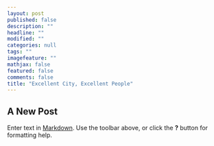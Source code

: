 ```yaml
---
layout: post
published: false
description: ""
headline: ""
modified: ""
categories: null
tags: ""
imagefeature: ""
mathjax: false
featured: false
comments: false
title: "Excellent City, Excellent People"
---
```

## A New Post

Enter text in [Markdown](http://daringfireball.net/projects/markdown/). Use the toolbar above, or click the **?** button for formatting help.
